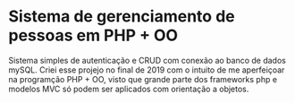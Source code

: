 # Sistema de gerenciamento de pessoas em PHP + OO

Sistema simples de autenticação e CRUD com conexão ao banco de dados mySQL.
Criei esse projejo no final de 2019 com o intuito de me aperfeiçoar na programção PHP + OO, visto que grande parte dos frameworks php e modelos MVC só podem ser aplicados com orientação a objetos.
